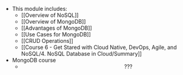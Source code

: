 - This module includes:
	- [[Overview of NoSQL]]
	- [[Overview of MongoDB]]
	- [[Advantages of MongoDB]]
	- [[Use Cases for MongoDB]]
	- [[CRUD Operations]]
	- [[Course 6 - Get Stared with Cloud Native, DevOps, Agile, and NoSQL/4. NoSQL Database in Cloud/Summary]]
- MongoDB course
	- ‎
‎
‎
‎
‎
‎
‎
‎
‎
‎
‎
‎
‎
‎
‎
‎
‎
‎
‎
‎
‎
‎
‎
‎
‎
‎
‎
‎
‎
‎
‎
‎
‎
‎
‎
‎
‎
‎
‎
‎
‎
‎
‎
‎
‎
‎
‎
‎
‎
‎
‎
‎
‎
‎
‎
‎
‎
‎
‎
‎
‎
‎
‎
‎
‎
‎
‎
‎
‎
‎
‎
‎
‎
‎
‎
‎
‎
‎
‎
‎
‎
‎
‎
‎
‎
‎
‎
‎
‎
‎
‎
‎
‎
‎
‎
‎
‎
‎
‎
‎
‎
‎
‎
‎
‎
‎
‎
‎
‎
‎
‎
‎
‎
‎
‎
‎
‎
‎
‎
‎
‎
‎
‎
‎
‎
‎
‎
‎
‎
‎
‎
‎
‎
‎
‎
‎
‎
‎
‎
‎
‎
‎
‎
‎
‎
‎
‎
‎
‎
‎
‎
‎
‎
‎
‎
‎
‎
‎
‎
‎
‎
‎
‎
‎
‎
‎
‎
‎
‎
‎
‎
‎
‎
‎
‎
‎
‎
‎
‎
‎
‎
‎
‎
‎
‎
‎
‎
‎
‎
‎
‎
‎
‎
‎
‎
‎
‎
‎
‎
‎
‎
‎
‎
‎
‎
‎
‎
‎
‎
‎
‎
‎
‎
‎
‎
‎
‎
‎
‎
‎
‎
‎
‎
‎
‎
‎
‎
‎
‎
‎
‎
‎
‎
‎
‎
‎
‎
‎
‎
‎
‎
‎
‎
‎
‎
‎
‎
‎
‎
‎
‎
‎
‎
‎
‎
‎
‎
‎
‎
‎
‎
‎
‎
‎
‎
‎
‎
‎
‎
‎
‎
‎
‎
‎
‎
‎
‎
‎
‎
‎
‎
‎
‎
‎
‎
‎
‎
‎
‎
‎
‎
‎
‎
‎
‎
‎
‎
‎
‎
‎
‎
‎
‎
‎
‎
‎
‎
‎
‎
‎
‎
‎
‎
‎
‎
‎
‎
‎
‎
‎
‎
‎
‎
‎
‎
‎
‎
‎
‎
‎
‎
‎
‎
‎
‎
‎
‎
‎
‎
‎
‎
‎
‎
‎
‎
‎
‎
‎
‎
‎
‎
‎
‎
‎
‎
‎
‎
‎
‎
‎
‎
‎
‎
‎
‎
‎
‎
‎
‎
‎
‎
‎
‎
‎
‎
‎
‎
‎
‎
‎
‎
‎
‎
‎
‎
‎
‎
‎
‎
‎
‎
‎
‎
‎
‎
‎
‎
‎
‎
‎
‎
‎
‎
‎
‎
‎
‎
‎
‎
‎
‎
‎
‎
‎
‎
‎
‎
‎
‎
‎
‎
‎
‎
‎
‎
‎
‎
‎
‎
‎
‎
‎
‎
‎
‎
‎
‎
‎
‎
‎
‎
‎
‎
‎
‎
‎
‎
‎
‎
‎
‎
‎
‎
‎
‎
‎
‎
‎
‎
‎
‎
‎
‎
‎
‎
‎
‎
‎
‎
‎
‎
‎
‎
‎
‎
‎
‎
‎
‎
‎
‎
‎
‎
‎
‎
‎
‎
‎
‎
‎
‎
‎
‎
‎
‎
‎
‎
‎
‎
‎
‎
‎
‎
‎
‎
‎
‎
‎
‎
‎
‎
‎
‎
‎
‎
‎
‎
‎
‎
‎
‎
‎
‎
‎
‎
‎
‎
‎
‎
‎
‎
‎
‎
‎
‎
‎
‎
‎
‎
‎
‎
‎
‎
‎
‎
‎
‎
‎
‎
‎
‎
‎
‎
‎
‎
‎
‎
‎
‎
‎
‎
‎
‎
‎
‎
‎
‎
‎
‎
‎
‎
‎
‎
‎
‎
‎
‎
‎
‎
‎
‎
‎
‎
‎
‎
‎
‎
‎
‎
‎
‎
‎
‎
‎
‎
‎
‎
‎
‎
‎
‎
‎
‎
‎
‎
‎
‎
‎
‎
‎
‎
‎
‎
‎
‎
‎
‎
‎
‎
‎
‎
‎
‎
‎
‎
‎
‎
‎
‎
‎
‎
‎
‎
‎
‎
‎
‎
‎
‎
‎
‎
‎
‎
‎
‎
‎
‎
‎
‎
‎
‎
‎
‎
‎
‎
‎
‎
‎
‎
‎
‎
‎
‎
‎
‎
‎
‎
‎
‎
‎
‎
‎
‎
‎
‎
‎
‎
‎
‎
‎
‎
‎
‎
‎
‎
‎
‎
‎
‎
‎
‎
‎
‎
‎
‎
‎
‎
‎
‎
‎
‎
‎
‎
‎
‎
‎
‎
‎
‎
‎
‎
‎
‎
‎
‎
‎
‎
‎
‎
‎
‎
‎
‎
‎
‎
‎
‎
‎
‎
‎
‎
‎
‎
‎
‎
‎
‎
‎
‎
‎
‎
‎
‎
‎
‎
‎
‎
‎
‎
‎
‎
‎
‎
‎
‎
‎
‎
‎
‎
‎
‎
‎
‎
‎
‎
‎
‎
‎
‎
‎
‎
‎
‎
‎
‎
‎
‎
‎
‎
‎
‎
‎
‎
‎
‎
‎
‎
‎
‎
‎
‎
‎
‎
‎
‎
‎
‎
‎
‎
‎
‎
‎
‎
‎
‎
‎
‎
‎
‎
‎
‎
‎
‎
‎
‎
‎
‎
‎
‎
‎
‎
‎
‎
‎
‎
‎
‎
‎
‎
‎
‎
‎
‎
‎
‎
‎
‎
‎
‎
‎
‎
‎
‎
‎
‎
‎
‎
‎
‎
‎
‎
‎
‎
‎
‎
‎
‎
‎
‎
‎
‎
‎
‎
‎
‎
‎
‎
‎
‎
‎
‎
‎
‎
‎
‎
‎
‎
‎
‎
‎
‎
‎
‎
‎
‎
‎
‎
‎
‎
‎
‎
‎
‎
‎
‎
‎
‎
‎
‎
‎
‎
‎
‎
‎
‎
‎
‎
‎
‎
‎
‎
‎
‎
‎
‎
‎
‎
‎
‎
‎
‎
‎
‎
‎
‎
‎
‎
‎
‎
‎
‎
‎
‎
‎
‎
‎
‎
‎
‎
‎
‎
‎
‎
‎
‎
‎
‎
‎
‎
‎
‎
‎
‎
‎
‎
‎
‎
‎
‎
‎
‎
‎
‎
‎
‎
‎
‎
‎
‎
‎
‎
‎
‎
‎
‎
‎
‎
‎
‎
‎
‎
‎
‎
‎
‎
‎
‎
‎
‎
‎
‎
‎
‎
‎
‎
‎
‎
‎
‎
‎
‎
‎
‎
‎
‎
‎
‎
‎
‎
‎
‎
‎
‎
‎
‎
‎
‎
‎
‎
‎
‎
‎
‎
‎
‎
‎
‎
‎
‎
‎
‎
‎
‎
‎
‎
‎
‎
‎
‎
‎
‎
‎
‎
‎
‎
‎
‎
‎
‎
‎
‎
‎
‎
‎
‎
‎
‎
‎
‎
‎
‎
‎
‎
‎
‎
‎
‎
‎
‎
‎
‎
‎
‎
‎
‎
‎
‎
‎
‎
‎
‎
‎
‎
‎
‎
‎
‎
‎
‎
‎
‎
‎
‎
‎
‎
‎
‎
‎
‎
‎
‎
‎
‎
‎
‎
‎
‎
‎
‎
‎
‎
‎
‎
‎
‎
‎
‎
‎
‎
‎
‎
‎
‎
‎
‎
‎
‎
‎
‎
‎
‎
‎
‎
‎
‎
‎
‎
‎
‎
‎
‎
‎
‎
‎
‎
‎
‎
‎
‎
‎
‎
‎
‎
‎
‎
‎
‎
‎
‎
‎
‎
‎
‎
‎
‎
‎
‎
‎
‎
‎
‎
‎
‎
‎
‎
‎
‎
‎
‎
‎
‎
‎
‎
‎
‎
‎
‎
‎
‎
‎
‎
‎
‎
‎
‎
‎
‎
‎
‎
‎
‎
‎
‎
‎
‎
‎
‎
‎
‎
‎
‎
‎
‎
‎
‎
‎
‎
‎
‎
‎
‎
‎
‎
‎
‎
‎
‎
‎
‎
‎
‎
‎
‎
‎
‎
‎
‎
‎
‎
‎
‎
‎
‎
‎
‎
‎
‎
‎
‎
‎
‎
‎
‎
‎
‎
‎
‎
‎
‎
‎
‎
‎
‎
‎
‎
‎
‎
‎
‎
‎
‎
‎
‎
‎
‎
‎
‎
‎
‎
‎
‎
‎
‎
‎
‎
‎
‎
‎
‎
‎
‎
‎
‎
‎
‎
‎
‎
‎
‎
‎
‎
‎
‎
‎
‎
‎
‎
‎
‎
‎
‎
‎
‎
‎
‎
‎
‎
‎
‎
‎
‎
‎
‎
‎
‎
‎
‎
‎
‎
‎
‎
‎
‎
‎
‎
‎
‎
‎
‎
‎
‎
‎
‎
‎
‎
‎
‎
‎
‎
‎
‎
‎
‎
‎
‎
‎
‎
‎
‎
‎
‎
‎
‎
‎
‎
‎
‎
‎
‎
‎
‎
‎
‎
‎
‎
‎
‎
‎
‎
‎
‎
‎
‎
‎
‎
‎
‎
‎
‎
‎
‎
‎
‎
‎
‎
‎
‎
‎
‎
‎
‎
‎
‎
‎
‎
‎
‎
‎
‎
‎
‎
‎
‎
‎
‎
‎
‎
‎
‎
‎
‎
‎
‎
‎
‎
‎
‎
‎
‎
‎
‎
‎
‎
‎
‎
‎
‎
‎
‎
‎
‎
‎
‎
‎
‎
‎
‎
‎
‎
‎
‎
‎
‎
‎
‎
‎
‎
‎
‎
‎
‎
‎
‎
‎
‎
‎
‎
‎
‎
‎
‎
‎
‎
‎
‎
‎
‎
‎
‎
‎
‎
‎
‎
‎
‎
‎
‎
‎
‎
‎
‎
‎
‎
‎
‎
‎
‎
‎
‎
‎
‎
‎
‎
‎
‎
‎
‎
‎
‎
‎
‎
‎
‎
‎
‎
‎
‎
‎
‎
‎
‎
‎
‎
‎
‎
‎
‎
‎
‎
‎
‎
‎
‎
‎
‎
‎
‎
‎
‎
‎
‎
‎
‎
‎
‎
‎
‎
‎
‎
‎
‎
‎
‎
‎
‎
‎
‎
‎
‎
‎
‎
‎
‎
‎
‎
‎
‎
‎
‎
‎
‎
‎
‎
‎
‎
‎
‎
‎
‎
‎
‎
‎
‎
‎
‎
‎
‎
‎
‎
‎
‎
‎
‎
‎
‎
‎
‎
‎
‎
‎
‎
‎
‎
‎
‎
‎
‎
‎
‎
‎
‎
‎
‎
‎
‎
‎
‎
‎
‎
‎
‎
‎
‎
‎
‎
‎
‎
‎
‎
‎
‎
‎
‎
‎
‎
‎
‎
‎
‎
‎
‎
‎
‎
‎
‎
‎
‎
‎
‎
‎
‎
‎
‎
‎
‎
‎
‎
‎
‎
‎
‎
‎
‎
‎
‎
‎
‎
‎
‎
‎
‎
‎
‎
‎
‎
‎
‎
‎
‎
‎
‎
‎
‎
‎
‎
‎
‎
‎
‎
‎
‎
‎
‎
‎
‎
‎
‎
‎
‎
‎
‎
‎
‎
‎
‎
‎
‎
‎
‎
‎
‎
‎
‎
‎
‎
‎
‎
‎
‎
‎
‎
‎
‎
‎
‎
‎
‎
‎
‎
‎
‎
‎
‎
‎
‎
‎
‎
‎
‎
‎
‎
‎
‎
‎
‎
‎
‎
‎
‎
‎
‎
‎
‎
‎
‎
‎
‎
‎
‎
‎
‎
‎
‎
‎
‎
‎
‎
‎
‎
‎
‎
‎
‎
‎
‎
‎
‎
‎
‎
‎
‎
‎
‎
‎
‎
‎
‎
‎
‎
‎
‎
‎
‎
‎
‎
‎
‎
‎
‎
‎
‎
‎
‎
‎
‎
‎
‎
‎
‎
‎
‎
‎
‎
‎
‎
‎
‎
‎
‎
‎
‎
‎
‎
‎
‎
‎
‎
‎
‎
‎
‎
‎
‎
‎
‎
‎
‎
‎
‎
‎
‎
‎
‎
‎
‎
‎
‎
‎
‎
‎
‎
‎
‎
‎
‎
‎
‎
‎
‎
‎
‎
‎
‎
‎
‎
‎
‎
‎
‎
‎
‎
‎
‎
‎
‎
‎
‎
‎
‎
‎
‎
‎
‎
‎
‎
‎
‎
‎
‎
‎
‎
‎
‎
‎
‎
‎
‎
‎
‎
‎
‎
‎
‎
‎
‎
‎
‎
‎
‎
‎
‎
‎
‎
‎
‎
‎
‎
‎
‎
‎
‎
‎
‎
‎
‎
‎
‎
‎
‎
‎
‎
‎
‎
‎
‎
‎
‎
‎
‎
‎
‎
‎
‎
‎
‎
‎
‎
‎
‎
‎
‎
‎
‎
‎
‎
‎
‎
‎
‎
‎
‎
‎
‎
‎
‎
‎
‎
‎
‎
‎
‎
‎
‎
‎
‎
‎
‎
‎
‎
‎
‎
‎
‎
‎
‎
‎
‎
‎
‎
‎
‎
‎
‎
‎
‎
‎
‎
‎
‎
‎
???